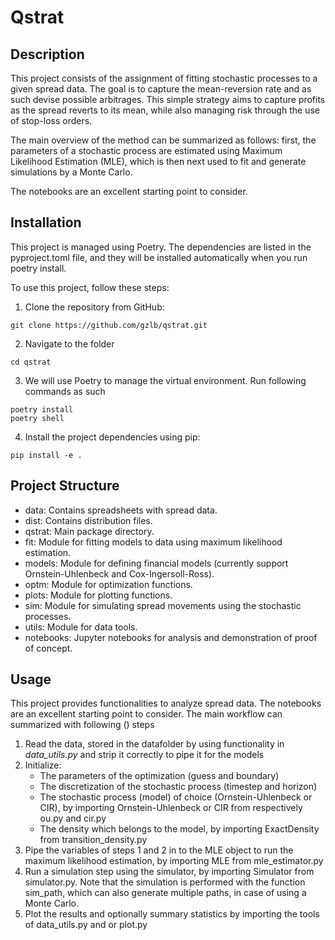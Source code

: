 # Qstrat 

## Description

This project consists of the assignment of fitting stochastic processes to a given spread data. The goal is to capture the mean-reversion rate and as such devise possible arbitrages. This simple strategy aims to capture profits as the spread reverts to its mean, while also managing risk through the use of stop-loss orders.  

The main overview of the method can be summarized as follows: first, the parameters of a stochastic process are estimated using Maximum Likelihood Estimation (MLE), which is then next used to fit and generate simulations by a Monte Carlo. 

The notebooks are an excellent starting point to consider. 

## Installation 

This project is managed using Poetry. The dependencies are listed in the pyproject.toml file, and they will be installed automatically when you run poetry install.

To use this project, follow these steps:

1. Clone the repository from GitHub:

```
git clone https://github.com/gzlb/qstrat.git
```

2. Navigate to the folder 
```
cd qstrat 
```
3. We will use Poetry to manage the virtual environment. Run following commands as such 

```
poetry install
poetry shell 
```
4. Install the project dependencies using pip:
```
pip install -e . 
```

## Project Structure 

- data: Contains spreadsheets with spread data.
- dist: Contains distribution files.
- qstrat: Main package directory.
- fit: Module for fitting models to data using maximum likelihood estimation.
- models: Module for defining financial models (currently support Ornstein-Uhlenbeck and Cox-Ingersoll-Ross).
- optm: Module for optimization functions.
- plots: Module for plotting functions.
- sim: Module for simulating spread movements using the stochastic processes.
- utils: Module for data tools.
- notebooks: Jupyter notebooks for analysis and demonstration of proof of concept.

## Usage
This project provides functionalities to analyze spread data. The notebooks are an excellent starting point to consider. The main workflow can summarized with following () steps

1. Read the data, stored in the datafolder by using functionality in *data_utils.py* and strip it correctly to pipe it for the models
2. Initialize: 
    * The parameters of the optimization (guess and boundary)
    * The discretization of the stochastic process (timestep and horizon) 
    * The stochastic process (model) of choice (Ornstein-Uhlenbeck or CIR), by importing Ornstein-Uhlenbeck or CIR from respectively ou.py and cir.py 
    * The density which belongs to the model, by importing ExactDensity from transition_density.py 
3. Pipe the variables of steps 1 and 2 in to the MLE object to run the maximum likelihood estimation, by importing MLE from mle_estimator.py  
4. Run a simulation step using the simulator, by importing Simulator from simulator.py. Note that the simulation is performed with the function sim_path, which can also generate multiple paths, in case of using a Monte Carlo.   
5. Plot the results and optionally summary statistics by importing the tools of data_utils.py and or plot.py 


